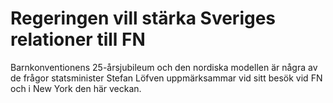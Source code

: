 # Regeringen vill stärka Sveriges relationer till FN

Barnkonventionens 25\-årsjubileum och den nordiska modellen är några av de frågor statsminister Stefan Löfven uppmärksammar vid sitt besök vid FN och i New York den här veckan.
